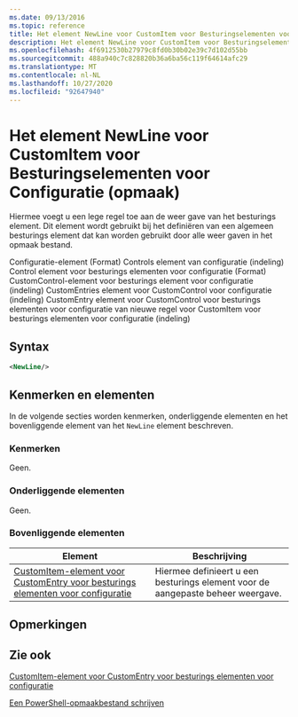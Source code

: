 ```yaml
---
ms.date: 09/13/2016
ms.topic: reference
title: Het element NewLine voor CustomItem voor Besturingselementen voor Configuratie (opmaak)
description: Het element NewLine voor CustomItem voor Besturingselementen voor Configuratie (opmaak)
ms.openlocfilehash: 4f6912530b27979c8fd0b30b02e39c7d102d55bb
ms.sourcegitcommit: 488a940c7c828820b36a6ba56c119f64614afc29
ms.translationtype: MT
ms.contentlocale: nl-NL
ms.lasthandoff: 10/27/2020
ms.locfileid: "92647940"
---
```

# <a name="newline-element-for-customitem-for-controls-for-configuration-format"></a>Het element NewLine voor CustomItem voor Besturingselementen voor Configuratie (opmaak)

Hiermee voegt u een lege regel toe aan de weer gave van het besturings element. Dit element wordt gebruikt bij het definiëren van een algemeen besturings element dat kan worden gebruikt door alle weer gaven in het opmaak bestand.

Configuratie-element (Format) Controls element van configuratie (indeling) Control element voor besturings elementen voor configuratie (Format) CustomControl-element voor besturings element voor configuratie (indeling) CustomEntries element voor CustomControl voor configuratie (indeling) CustomEntry element voor CustomControl voor besturings elementen voor configuratie van nieuwe regel voor CustomItem voor besturings elementen voor configuratie (indeling)

## <a name="syntax"></a>Syntax

```xml
<NewLine/>
```

## <a name="attributes-and-elements"></a>Kenmerken en elementen

In de volgende secties worden kenmerken, onderliggende elementen en het bovenliggende element van het `NewLine` element beschreven.

### <a name="attributes"></a>Kenmerken

Geen.

### <a name="child-elements"></a>Onderliggende elementen

Geen.

### <a name="parent-elements"></a>Bovenliggende elementen

|Element|Beschrijving|
|-------------|-----------------|
|[CustomItem-element voor CustomEntry voor besturings elementen voor configuratie](./customitem-element-for-customentry-for-controls-for-configuration-format.md)|Hiermee definieert u een besturings element voor de aangepaste beheer weergave.|

## <a name="remarks"></a>Opmerkingen

## <a name="see-also"></a>Zie ook

[CustomItem-element voor CustomEntry voor besturings elementen voor configuratie](./customitem-element-for-customentry-for-controls-for-configuration-format.md)

[Een PowerShell-opmaakbestand schrijven](./writing-a-powershell-formatting-file.md)
